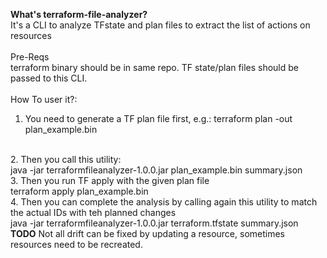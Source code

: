 <b>What's terraform-file-analyzer?</b>
</br>
It's a CLI to analyze TFstate and plan files to extract the list of actions on resources
</br>
</br>
Pre-Reqs
</br>
terraform binary should be in same repo. TF state/plan files should be passed to this CLI.
</br>
</br>
How To user it?:
</br>
1. You need to generate a TF plan file first, e.g.:
   terraform plan -out plan_example.bin
</br>
2. Then you call this utility:
</br>
   java -jar terraformfileanalyzer-1.0.0.jar plan_example.bin summary.json
</br>
3. Then you run TF apply with the given plan file
</br>
   terraform apply plan_example.bin
</br>
4. Then you can complete the analysis by calling again this utility to match the actual IDs with teh planned changes
</br>
   java -jar terraformfileanalyzer-1.0.0.jar terraform.tfstate summary.json
</br>
<b>TODO</b>
Not all drift can be fixed by updating a resource, sometimes resources need to be recreated. 